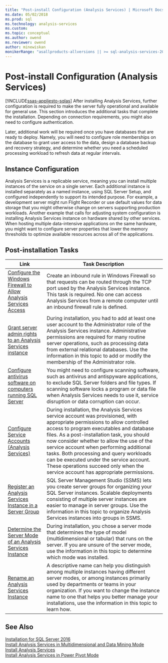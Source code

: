 ```yaml
---
title: "Post-install Configuration (Analysis Services) | Microsoft Docs"
ms.date: 05/02/2018
ms.prod: sql
ms.technology: analysis-services
ms.custom:
ms.topic: conceptual
ms.author: owend
ms.reviewer: owend
author: minewiskan
monikerRange: "asallproducts-allversions || >= sql-analysis-services-2016"
---
```

# Post-install Configuration (Analysis Services)
[!INCLUDE[ssas-appliesto-sqlas](../includes/ssas-appliesto-sqlas.md)]
  After installing Analysis Services, further configuration is required to make the server fully operational and available for general use. This section introduces the additional tasks that complete the installation. Depending on connection requirements, you might also need to configure authentication.  
  
 Later, additional work will be required once you have databases that are ready to deploy. Namely, you will need to configure role memberships on the database to grant user access to the data, design a database backup and recovery strategy, and determine whether you need a scheduled processing workload to refresh data at regular intervals.
  
## Instance Configuration  
 Analysis Services is a replicable service, meaning you can install multiple instances of the service on a single server. Each additional instance is installed separately as a named instance, using SQL Server Setup, and configured independently to support its intended purpose. For example, a development server might run Flight Recorder or use default values for data storage that you might otherwise change on servers supporting production workloads. Another example that calls for adjusting system configuration is installing Analysis Services instance on hardware shared by other services. When hosting multiple data-intensive applications on the same hardware, you might want to configure server properties that lower the memory thresholds to optimize available resources across all of the applications.  
  
## Post-installation Tasks  
  
|Link|Task Description|  
|----------|----------------------|  
|[Configure the Windows Firewall to Allow Analysis Services Access](../../analysis-services/instances/configure-the-windows-firewall-to-allow-analysis-services-access.md)|Create an inbound rule in Windows Firewall so that requests can be routed through the TCP port used by the Analysis Services instance. This task is required. No one can access Analysis Services from a remote computer until an inbound firewall rule is defined.|  
|[Grant server admin rights to an  Analysis Services instance](../../analysis-services/instances/grant-server-admin-rights-to-an-analysis-services-instance.md)|During installation, you had to add at least one user account to the Administrator role of the Analysis Services instance. Administrative permissions are required for many routine server operations, such as processing data from external relational databases. Use the information in this topic to add or modify the membership of the Administrator role.|
|[Configure antivirus software on computers running SQL Server](https://support.microsoft.com/kb/309422) |You might need to configure scanning software, such as antivirus and antispyware applications, to exclude SQL Server folders and file types. If scanning software locks a program or data file when Analysis Services needs to use it, service disruption or data corruption can occur. |
|[Configure Service Accounts &#40;Analysis Services&#41;](../../analysis-services/instances/configure-service-accounts-analysis-services.md)|During installation, the Analysis Services service account was provisioned, with appropriate permissions to allow controlled access to program executables and database files. As a post-installation task, you should now consider whether to allow the use of the service account when performing additional tasks. Both processing and query workloads can be executed under the service account. These operations succeed only when the service account has appropriate permissions.|  
|[Register an Analysis Services Instance in a Server Group](../../analysis-services/instances/register-an-analysis-services-instance-in-a-server-group.md)|SQL Server Management Studio (SSMS) lets you create server groups for organizing your SQL Server instances. Scalable deployments consisting of multiple server instances are easier to manage in server groups. Use the information in this topic to organize Analysis Services instances into groups in SSMS.|  
|[Determine the Server Mode of an Analysis Services Instance](../../analysis-services/instances/determine-the-server-mode-of-an-analysis-services-instance.md)|During installation, you chose a server mode that determines the type of model (multidimensional or tabular) that runs on the server. If you are unsure of the server mode, use the information in this topic to determine which mode was installed.|  
|[Rename an Analysis Services Instance](../../analysis-services/instances/rename-an-analysis-services-instance.md)|A descriptive name can help you distinguish among multiple instances having different server modes, or among instances primarily used by departments or teams in your organization. If you want to change the instance name to one that helps you better manage your installations, use the information in this topic to learn how.|  
  
## See Also  
 [Installation for SQL Server 2016](/sql/database-engine/install-windows/installation-for-sql-server-2016)   
 [Install Analysis Services in Multidimensional and Data Mining Mode](https://msdn.microsoft.com/library/8a1f33e8-2bd6-4fb8-bd46-c86f2a067f60)   
 [Install Analysis Services](../../analysis-services/instances/install-windows/install-analysis-services.md)   
 [Install Analysis Services in Power Pivot Mode](../../analysis-services/instances/install-windows/install-analysis-services-in-power-pivot-mode.md)  
  
  
